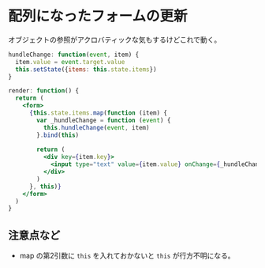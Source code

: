 # 配列になったフォームの更新

オブジェクトの参照がアクロバティックな気もするけどこれで動く。

```jsx
hundleChange: function(event, item) {
  item.value = event.target.value
  this.setState({items: this.state.items})
}

render: function() {
  return (
    <form>
      {this.state.items.map(function (item) {
        var _hundleChange = function (event) {
          this.hundleChange(event, item)
        }.bind(this)
        
        return (
          <div key={item.key}>
            <input type="text" value={item.value} onChange={_hundleChange} />
          </div>
        )
      }, this)}
    </form>
  )
}
```

## 注意点など

- map の第2引数に `this` を入れておかないと `this` が行方不明になる。
